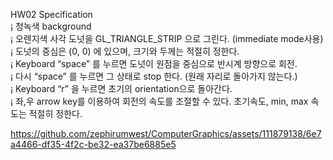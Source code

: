 HW02 Specification</br>
¡ 청녹색 background</br>
¡ 오렌지색 사각 도넛을 GL_TRIANGLE_STRIP 으로 그린다. (immediate mode사용)</br>
¡ 도넛의 중심은 (0, 0) 에 있으며, 크기와 두께는 적절히 정한다.</br>
¡ Keyboard “space” 를 누르면 도넛이 원점을 중심으로 반시계 방향으로 회전.</br>
¡ 다시 “space” 를 누르면 그 상태로 stop 한다. (원래 자리로 돌아가지 않는다.)</br>
¡ Keyboard “r” 을 누르면 초기의 orientation으로 돌아간다.</br>
¡ 좌,우 arrow key를 이용하여 회전의 속도를 조절할 수 있다. 초기속도, min, max 속도는 적절히 정한다.</br>


https://github.com/zephirumwest/ComputerGraphics/assets/111879138/6e7a4466-df35-4f2c-be32-ea37be6885e5

